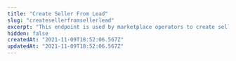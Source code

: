 ```yaml
---
title: "Create Seller From Lead"
slug: "createsellerfromsellerlead"
excerpt: "This endpoint is used by marketplace operators to create seller accounts. The request will only accept Seller Leads whose status is `accepted`. If they are already `connected` or `invited`, the call will not be fulfilled. \n\nThe creation of the account at VTEX is done by an internal Billing service. There is no seller account and marketplace affiliation if you do not go through this step. \n\nNote that there's no specific API call that allows status changes. The operations only allow the seller lead to move forward: \n\n From `invite` > to `Accept` > closing on `Create Seller`.  \n\nIf you want to change the status, you can start the process again, by deleting that lead through the *Delete Seller Lead* endpoint, and resending the invite through the *Resend Seller Lead's Invite* endpoint."
hidden: false
createdAt: "2021-11-09T18:52:06.567Z"
updatedAt: "2021-11-09T18:52:06.567Z"
---
```

